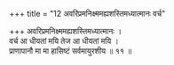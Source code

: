 +++
title = "12 अवरिप्रमनिक्ष्ममह्यशस्तिमध्यात्मानः वर्च"

+++
अवरिप्रमनिक्ष्ममह्यशस्तिमध्यात्मानः ।  
वर्च आ धीयतां मयि तेज आ धीयतां मयि ।  
प्राणापानौ मा मा हासिष्टं सर्वमायुरशीय ॥ ११ ॥